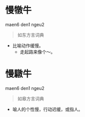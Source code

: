 # 慢犜牛
maen6 den1 ngeu2
> 如东方言词典
- 比喻动作缓慢。
  - 走起路来像个～。

# 慢驐牛
maen6 den1 ngeu2
> 如皋方言词典
- 喻人的个性慢，行动迟缓，或指人。

